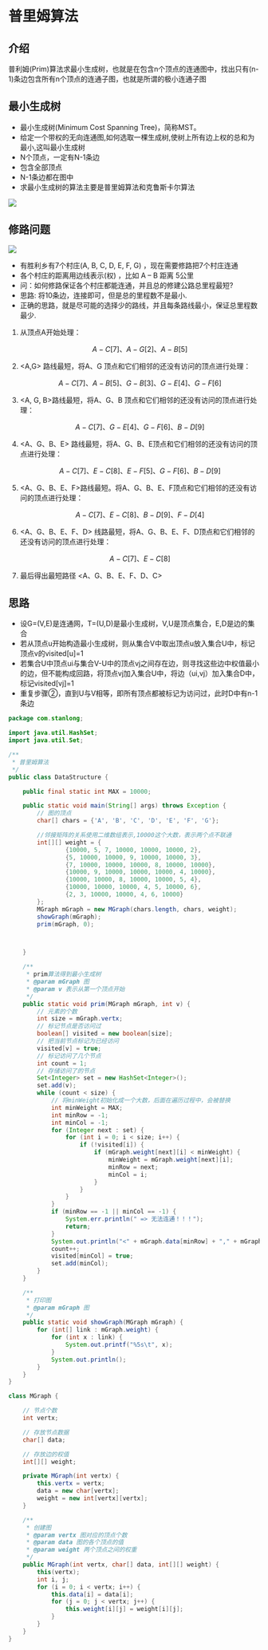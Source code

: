 # 普里姆算法

## 介绍

普利姆(Prim)算法求最小生成树，也就是在包含n个顶点的连通图中，找出只有(n-1)条边包含所有n个顶点的连通子图，也就是所谓的极小连通子图

## 最小生成树

- 最小生成树(Minimum Cost Spanning Tree)，简称MST。
- 给定一个带权的无向连通图,如何选取一棵生成树,使树上所有边上权的总和为最小,这叫最小生成树
- N个顶点，一定有N-1条边
- 包含全部顶点
- N-1条边都在图中
- 求最小生成树的算法主要是普里姆算法和克鲁斯卡尔算法

![](.././doc/66.png)

## 修路问题

![](.././doc/65.png)

- 有胜利乡有7个村庄(A, B, C, D, E, F, G) ，现在需要修路把7个村庄连通
- 各个村庄的距离用边线表示(权) ，比如 A – B 距离 5公里
- 问：如何修路保证各个村庄都能连通，并且总的修建公路总里程最短?
- 思路: 将10条边，连接即可，但是总的里程数不是最小.
- 正确的思路，就是尽可能的选择少的路线，并且每条路线最小，保证总里程数最少.

1. 从顶点A开始处理：

   $$ A-C[7]、A-G[2]、A-B[5] $$

2. <A,G> 路线最短，将A、G 顶点和它们相邻的还没有访问的顶点进行处理：

   $$ A-C[7]、A-B[5]、G-B[3]、G-E[4]、G-F[6] $$

3. <A, G, B>路线最短，将A、G、B 顶点和它们相邻的还没有访问的顶点进行处理：

   $$ A-C[7]、G-E[4]、G-F[6]、B-D[9] $$

4. <A、G、B、E> 路线最短，将A、G、B、E顶点和它们相邻的还没有访问的顶点进行处理：

    $$ A-C[7]、E-C[8]、E-F[5]、G-F[6]、B-D[9] $$ 

5. <A、G、B、E、F>路线最短。将A、G、B、E、F顶点和它们相邻的还没有访问的顶点进行处理：

   $$ A-C[7]、E-C[8]、B-D[9]、F-D[4] $$

6. <A、G、B、E、F、D> 线路最短，将A、G、B、E、F、D顶点和它们相邻的还没有访问的顶点进行处理：

   $$ A-C[7]、E-C[8] $$

7. 最后得出最短路径 <A、G、B、E、F、D、C>

## 思路

- 设G=(V,E)是连通网，T=(U,D)是最小生成树，V,U是顶点集合，E,D是边的集合
- 若从顶点u开始构造最小生成树，则从集合V中取出顶点u放入集合U中，标记顶点v的visited[u]=1
- 若集合U中顶点ui与集合V-U中的顶点vj之间存在边，则寻找这些边中权值最小的边，但不能构成回路，将顶点vj加入集合U中，将边（ui,vj）加入集合D中，标记visited[vj]=1
- 重复步骤②，直到U与V相等，即所有顶点都被标记为访问过，此时D中有n-1条边

```java
package com.stanlong;

import java.util.HashSet;
import java.util.Set;

/**
 * 普里姆算法
 */
public class DataStructure {

    public final static int MAX = 10000;

    public static void main(String[] args) throws Exception {
        // 图的顶点
        char[] chars = {'A', 'B', 'C', 'D', 'E', 'F', 'G'};

        //邻接矩阵的关系使用二维数组表示,10000这个大数，表示两个点不联通
        int[][] weight = {
                {10000, 5, 7, 10000, 10000, 10000, 2},
                {5, 10000, 10000, 9, 10000, 10000, 3},
                {7, 10000, 10000, 10000, 8, 10000, 10000},
                {10000, 9, 10000, 10000, 10000, 4, 10000},
                {10000, 10000, 8, 10000, 10000, 5, 4},
                {10000, 10000, 10000, 4, 5, 10000, 6},
                {2, 3, 10000, 10000, 4, 6, 10000}
        };
        MGraph mGraph = new MGraph(chars.length, chars, weight);
        showGraph(mGraph);
        prim(mGraph, 0);



    }

    /**
     * prim算法得到最小生成树
     * @param mGraph 图
     * @param v 表示从第一个顶点开始
     */
    public static void prim(MGraph mGraph, int v) {
        // 元素的个数
        int size = mGraph.vertx;
        // 标记节点是否访问过
        boolean[] visited = new boolean[size];
        // 把当前节点标记为已经访问
        visited[v] = true;
        // 标记访问了几个节点
        int count = 1;
        // 存储访问了的节点
        Set<Integer> set = new HashSet<Integer>();
        set.add(v);
        while (count < size) {
            // 将minWeight初始化成一个大数，后面在遍历过程中，会被替换
            int minWeight = MAX;
            int minRow = -1;
            int minCol = -1;
            for (Integer next : set) {
                for (int i = 0; i < size; i++) {
                    if (!visited[i]) {
                        if (mGraph.weight[next][i] < minWeight) {
                            minWeight = mGraph.weight[next][i];
                            minRow = next;
                            minCol = i;
                        }
                    }
                }
            }
            if (minRow == -1 || minCol == -1) {
                System.err.println(" => 无法连通！！！");
                return;
            }
            System.out.println("<" + mGraph.data[minRow] + "," + mGraph.data[minCol] + ">, 权值：" + minWeight);
            count++;
            visited[minCol] = true;
            set.add(minCol);
        }
    }

    /**
     * 打印图
     * @param mGraph 图
     */
    public static void showGraph(MGraph mGraph) {
        for (int[] link : mGraph.weight) {
            for (int x : link) {
                System.out.printf("%5s\t", x);
            }
            System.out.println();
        }
    }
}

class MGraph {

    // 节点个数
    int vertx;

    // 存放节点数据
    char[] data;

    // 存放边的权值
    int[][] weight;

    private MGraph(int vertx) {
        this.vertx = vertx;
        data = new char[vertx];
        weight = new int[vertx][vertx];
    }

    /**
     * 创建图
     * @param vertx 图对应的顶点个数
     * @param data 图的各个顶点的值
     * @param weight 两个顶点之间的权重
     */
    public MGraph(int vertx, char[] data, int[][] weight) {
        this(vertx);
        int i, j;
        for (i = 0; i < vertx; i++) {
            this.data[i] = data[i];
            for (j = 0; j < vertx; j++) {
                this.weight[i][j] = weight[i][j];
            }
        }
    }
}
```

